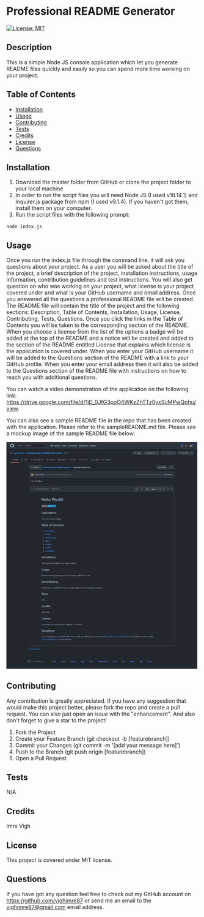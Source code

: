 # Professional README Generator

  [![License: MIT](https://img.shields.io/badge/License-MIT-yellow.svg)](https://opensource.org/licenses/MIT)

  ## Description
  This is a simple Node JS console application which let you generate README files quickly and easily so you can spend more time working on your project.

  ## Table of Contents
  - [Installation](#installation)
  - [Usage](#usage)
  - [Contributing](#contributing)
  - [Tests](#tests)
  - [Credits](#credits)
  - [License](#license)
  - [Questions](#questions)

  ## Installation
  1. Download the master folder from GitHub or clone the project folder to your local machine
  2. In order to run the script files you will need Node JS (I used v18.14.1) and Inquirer.js package from npm (I used v9.1.4). If you haven't got them, install them on your computer.
  3. Run the script files with the following prompt:
  ```
  node index.js
  ```

  ## Usage
  Once you run the index.js file through the command line, it will ask you questions about your project. As a user you will be asked about the title of the project, a brief description of the project, installation instructions, usage information, contribution guidelines and test instructions. You will also get question on who was working on your project, what license is your project covered under and what is your GitHub username and email address. Once you answered all the questions a professional README file will be created.
  The README file will contain the title of the project and the following sections: Description, Table of Contents, Installation, Usage, License, Contributing, Tests, Questions. Once you click the links in the Table of Contents you will be taken to the corresponding section of the README. When you choose a license from the list of the options a badge will be added at the top of the README and a notice will be created and added to the section of the README entitled License that explains which license is the application is covered under. When you enter your GitHub username it will be added to the Questions section of the README with a link to your GitHub profile. When you enter your email address then it will also be added to the Questions section of the README file with instructions on how to reach you with additional questions.

  You can watch a video demonstration of the application on the following link: https://drive.google.com/file/d/1jD_0JfG3poO4WKzZhTTz0yxSuMPwQphu/view.

  You can also see a sample README file in the repo that has been created with the application. Please refer to the sampleREADME.md file. Please see a mockup image of the sample README file below:

  <img src="assets/Professional-README-Generator.png" alt="Mockup of the README generator" style="width:500px;"/>

  ## Contributing
  Any contribution is greatly appreciated.
  If you have any suggestion that would make this project better, please fork the repo and create a pull request. You can also just open an issue with the "enhancement". And also don't forget to give a star to the project!
  1. Fork the Project
  2. Create your Feature Branch (git checkout -b [featurebranch])
  3. Commit your Changes (git commit -m '[add your message here]')
  4. Push to the Branch (git push origin [featurebranch])
  5. Open a Pull Request

  ## Tests
  N/A

  ## Credits
  Imre Vigh

  ## License
  This project is covered under MIT license.

  ## Questions
  If you have got any question feel free to check out my GitHub account on https://github.com/vighimre87 or send me an email to the [vighimre87@gmail.com](mailto:vighimre87@gmail.com) email address.
